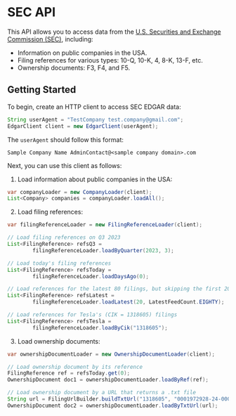 # SEC API
This API allows you to access data from the [U.S. Securities and Exchange Commission (SEC)](https://www.sec.gov/), including:

- Information on public companies in the USA.
- Filing references for various types: 10-Q, 10-K, 4, 8-K, 13-F, etc.
- Ownership documents: F3, F4, and F5.

## Getting Started
To begin, create an HTTP client to access SEC EDGAR data:

```java
String userAgent = "TestCompany test.company@gmail.com";
EdgarClient client = new EdgarClient(userAgent);
```

The `userAgent` should follow this format:

```
Sample Company Name AdminContact@<sample company domain>.com
```

Next, you can use this client as follows: 

1. Load information about public companies in the USA:

```java
var companyLoader = new CompanyLoader(client);
List<Company> companies = companyLoader.loadAll();
```

2. Load filing references:

```java
var filingReferenceLoader = new FilingReferenceLoader(client);

// Load filing references on Q3 2023
List<FilingReference> refsQ3 = 
        filingReferenceLoader.loadByQuarter(2023, 3);

// Load today's filing references
List<FilingReference> refsToday = 
        filingReferenceLoader.loadDaysAgo(0);

// Load references for the latest 80 filings, but skipping the first 20
List<FilingReference> refsLatest =
        filingReferenceLoader.loadLatest(20, LatestFeedCount.EIGHTY);

// Load references for Tesla's (CIK = 1318605) filings
List<FilingReference> refsTesla =
        filingReferenceLoader.loadByCik("1318605");
```

3. Load ownership documents:

```java
var ownershipDocumentLoader = new OwnershipDocumentLoader(client);

// Load ownership document by its reference
FilingReference ref = refsToday.get(0);
OwnershipDocument doc1 = ownershipDocumentLoader.loadByRef(ref);

// Load ownership document by a URL that returns a .txt file
String url = FilingUrlBuilder.buildTxtUrl("1318605", "0001972928-24-000002");
OwnershipDocument doc2 = ownershipDocumentLoader.loadByTxtUrl(url);
```